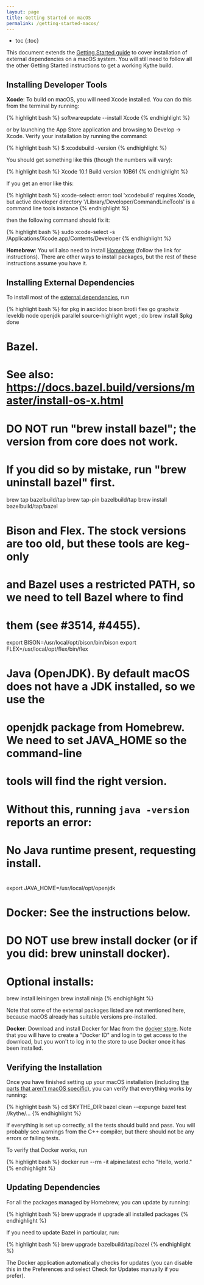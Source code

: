 ```yaml
---
layout: page
title: Getting Started on macOS
permalink: /getting-started-macos/
---
```


* toc
{:toc}

This document extends the
[Getting Started guide]({{site.baseuri}}/getting-started) to cover
installation of external dependencies on a macOS system. You will still need to
follow all the other Getting Started instructions to get a working Kythe build.


## Installing Developer Tools

**Xcode**: To build on macOS, you will need Xcode installed. You can do this
from the terminal by running:

{% highlight bash %}
softwareupdate --install Xcode
{% endhighlight %}

or by launching the App Store application and browsing to Develop → Xcode.
Verify your installation by running the command:

{% highlight bash %}
$ xcodebuild -version
{% endhighlight %}

You should get something like this (though the numbers will vary):

{% highlight bash %}
Xcode 10.1
Build version 10B61
{% endhighlight %}

If you get an error like this:

{% highlight bash %}
xcode-select: error: tool 'xcodebuild' requires Xcode, but active developer directory '/Library/Developer/CommandLineTools' is a command line tools instance
{% endhighlight %}

then the following command should fix it:

{% highlight bash %}
sudo xcode-select -s /Applications/Xcode.app/Contents/Developer
{% endhighlight %}


**Homebrew**: You will also need to install [Homebrew](https://brew.sh) (follow
the link for instructions).  There are other ways to install packages, but the
rest of these instructions assume you have it.


## Installing External Dependencies

To install most of the [external dependencies][ext], run

{% highlight bash %}
for pkg in asciidoc bison brotli flex go graphviz leveldb node openjdk parallel source-highlight wget ; do
   brew install $pkg
done

# Bazel.
# See also:  https://docs.bazel.build/versions/master/install-os-x.html
#
# DO NOT run "brew install bazel"; the version from core does not work.
# If you did so by mistake, run "brew uninstall bazel" first.
brew tap bazelbuild/tap
brew tap-pin bazelbuild/tap
brew install bazelbuild/tap/bazel

# Bison and Flex. The stock versions are too old, but these tools are keg-only
# and Bazel uses a restricted PATH, so we need to tell Bazel where to find
# them (see #3514, #4455).
export BISON=/usr/local/opt/bison/bin/bison
export FLEX=/usr/local/opt/flex/bin/flex

# Java (OpenJDK). By default macOS does not have a JDK installed, so we use the
# openjdk package from Homebrew.  We need to set JAVA_HOME so the command-line
# tools will find the right version.
#
# Without this, running `java -version` reports an error:
#    No Java runtime present, requesting install.
#
export JAVA_HOME=/usr/local/opt/openjdk

# Docker: See the instructions below.
# DO NOT use brew install docker (or if you did: brew uninstall docker).

# Optional installs:
brew install leiningen
brew install ninja
{% endhighlight %}

Note that some of the external packages listed are not mentioned here, because
macOS already has suitable versions pre-installed.

**Docker**: Download and install Docker for Mac from the [docker store][dock].
Note that you will have to create a "Docker ID" and log in to get access to the
download, but you won't to log in to the store to use Docker once it has been
installed.


## Verifying the Installation

Once you have finished setting up your macOS installation (including
[the parts that aren't macOS specific]({{site.baseuri}}/getting-started)),
you can verify that everything works by running:

{% highlight bash %}
cd $KYTHE_DIR
bazel clean --expunge
bazel test //kythe/...
{% endhighlight %}

If everything is set up correctly, all the tests should build and pass.  You
will probably see warnings from the C++ compiler, but there should not be any
errors or failing tests.

To verify that Docker works, run

{% highlight bash %}
docker run --rm -it alpine:latest echo "Hello, world."
{% endhighlight %}


## Updating Dependencies

For all the packages managed by Homebrew, you can update by running:

{% highlight bash %}
brew upgrade  # upgrade all installed packages
{% endhighlight %}

If you need to update Bazel in particular, run:

{% highlight bash %}
brew upgrade bazelbuild/tap/bazel
{% endhighlight %}

The Docker application automatically checks for updates (you can disable this
in the Preferences and select Check for Updates manually if you prefer).

[ext]: {{site.baseuri}}/getting-started#external-dependencies
[dock]: https://store.docker.com/editions/community/docker-ce-desktop-mac
